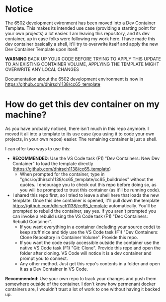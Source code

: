 # Notice #
The 6502 development evironment has been moved into a Dev Container Template. This makes its intended use case (providing a starting point for your own projects) a lot easier.  I am leaving this repository, and its dev container, up in case folks were following my work here. I have made this dev container basically a shell, it'll try to overwrite itself and apply the new Dev Container Template upon itself.

**WARNING** BACK UP YOUR CODE BEFORE TRYING TO APPLY THIS UPDATE TO AN EXISTING CONTAINER VOLUME, APPLYING THE TEMPLATE MIGHT OVERWRITE ANY LOCAL CHANGES

Documentation about the 6502 development environment is now in https://github.com/dhirsch1138/cc65_template

# How do get this dev container on my machine?
As you have probably noticed, there isn't much in this repo anymore. I moved it all into a template to its use case (you using it to code your own projects, in your own repos) easier. The remaining container is just a shell.

I can offer two ways to use this:
* **RECOMMENDED**: Use the VS Code task (F1) "Dev Containers: New Dev Container" to load the template directly (https://github.com/dhirsch1138/cc65_template)
  * When prompted for the container, type in "ghcr.io/dhirsch1138/cc65_template/cc65_buildrules" without the quotes. I encourage you to check out this repo before doing so, as you will be prompted to trust this container (as it'll be running code). 
* I shared this repo first, so I tried to leave a shell here that loads the new template. Once this dev container is opened, it'll pull down the template https://github.com/dhirsch1138/cc65_template automatically. You'll be prompted to rebuild the container, say yes. If you aren't prompted you can invoke a rebuild using the VS Code task (F1) "Dec Containers: Rebuild Container".
  * If you want everything in a container (including your source code) to keep stuff nice and tidy use the VS Code task (F1) "Dev Containers: Clone Repository in Container Volume". Provide this repo.
  * If you want the code easily accessible outside the container use the native VS Code task (F1) "Git: Clone". Provide this repo and open the folder after cloning. VS Code will notice it is a dev container and prompt you to connect.
  * Any other method. Just get this repo's contents in a folder and open it as a Dev Container in VS Code.


**Recommended**: Use your own repo to track your changes and push them somewhere outside of the container. I don't know how permenant docker containers are, I wouldn't trust a lot of work to one without having it backed up.
